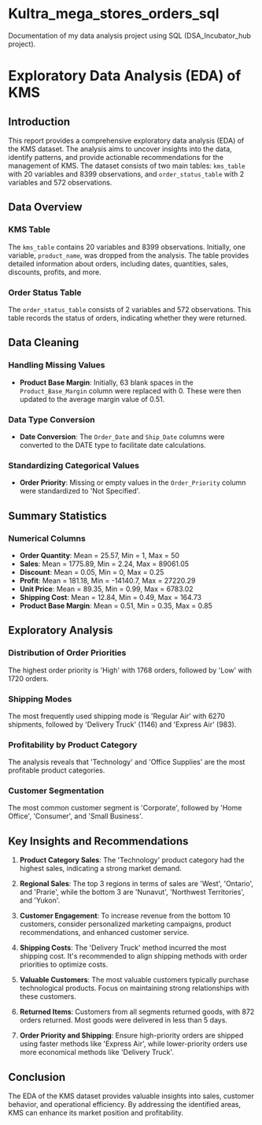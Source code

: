 # Kultra_mega_stores_orders_sql
Documentation of my data analysis project using SQL (DSA_Incubator_hub project).

# Exploratory Data Analysis (EDA) of KMS

## Introduction

This report provides a comprehensive exploratory data analysis (EDA) of the KMS dataset. The analysis aims to uncover insights into the data, identify patterns, and provide actionable recommendations for the management of KMS. The dataset consists of two main tables: `kms_table` with 20 variables and 8399 observations, and `order_status_table` with 2 variables and 572 observations.

## Data Overview

### KMS Table

The `kms_table` contains 20 variables and 8399 observations. Initially, one variable, `product_name`, was dropped from the analysis. The table provides detailed information about orders, including dates, quantities, sales, discounts, profits, and more.

### Order Status Table

The `order_status_table` consists of 2 variables and 572 observations. This table records the status of orders, indicating whether they were returned.

## Data Cleaning

### Handling Missing Values

- **Product Base Margin**: Initially, 63 blank spaces in the `Product_Base_Margin` column were replaced with 0. These were then updated to the average margin value of 0.51.

### Data Type Conversion

- **Date Conversion**: The `Order_Date` and `Ship_Date` columns were converted to the DATE type to facilitate date calculations.

### Standardizing Categorical Values

- **Order Priority**: Missing or empty values in the `Order_Priority` column were standardized to 'Not Specified'.

## Summary Statistics

### Numerical Columns

- **Order Quantity**: Mean = 25.57, Min = 1, Max = 50
- **Sales**: Mean = 1775.89, Min = 2.24, Max = 89061.05
- **Discount**: Mean = 0.05, Min = 0, Max = 0.25
- **Profit**: Mean = 181.18, Min = -14140.7, Max = 27220.29
- **Unit Price**: Mean = 89.35, Min = 0.99, Max = 6783.02
- **Shipping Cost**: Mean = 12.84, Min = 0.49, Max = 164.73
- **Product Base Margin**: Mean = 0.51, Min = 0.35, Max = 0.85

## Exploratory Analysis

### Distribution of Order Priorities

The highest order priority is 'High' with 1768 orders, followed by 'Low' with 1720 orders.

### Shipping Modes

The most frequently used shipping mode is 'Regular Air' with 6270 shipments, followed by 'Delivery Truck' (1146) and 'Express Air' (983).

### Profitability by Product Category

The analysis reveals that 'Technology' and 'Office Supplies' are the most profitable product categories.

### Customer Segmentation

The most common customer segment is 'Corporate', followed by 'Home Office', 'Consumer', and 'Small Business'.

## Key Insights and Recommendations

1. **Product Category Sales**: The 'Technology' product category had the highest sales, indicating a strong market demand.

2. **Regional Sales**: The top 3 regions in terms of sales are 'West', 'Ontario', and 'Prarie', while the bottom 3 are 'Nunavut', 'Northwest Territories', and 'Yukon'.

3. **Customer Engagement**: To increase revenue from the bottom 10 customers, consider personalized marketing campaigns, product recommendations, and enhanced customer service.

4. **Shipping Costs**: The 'Delivery Truck' method incurred the most shipping cost. It's recommended to align shipping methods with order priorities to optimize costs.

5. **Valuable Customers**: The most valuable customers typically purchase technological products. Focus on maintaining strong relationships with these customers.

6. **Returned Items**: Customers from all segments returned goods, with 872 orders returned. Most goods were delivered in less than 5 days.

7. **Order Priority and Shipping**: Ensure high-priority orders are shipped using faster methods like 'Express Air', while lower-priority orders use more economical methods like 'Delivery Truck'.

## Conclusion

The EDA of the KMS dataset provides valuable insights into sales, customer behavior, and operational efficiency. By addressing the identified areas, KMS can enhance its market position and profitability.
